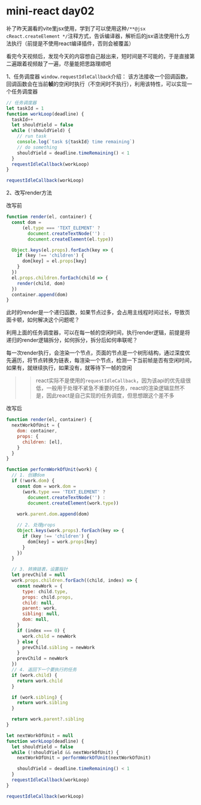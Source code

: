 # mini-react day02

补了昨天漏看的vite里jsx使用，学到了可以使用这种`/**@jsx cReact.createElement */`注释方式，告诉编译器，解析后的jsx语法使用什么方法执行（前提是不使用react编译插件，否则会被覆盖）

看完今天视频后，发现今天的内容想自己敲出来，短时间是不可能的，于是直接第二遍跟着视频敲了一遍，尽量能把思路理顺吧

1、任务调度器
`window.requestIdleCallback`介绍：
该方法接收一个回调函数，回调函数会在当前**帧**的空闲时执行（不空闲时不执行），利用该特性，可以实现一个任务调度器
```js
// 任务调度器
let taskId = 1
function workLoop(deadline) {
  taskId++
  let shouldYield = false
  while (!shouldYield) {
    // run task
    console.log(`task ${taskId} time remaining`)
    // do something
    shouldYield = deadline.timeRemaining() < 1
  }
  requestIdleCallback(workLoop)
}

requestIdleCallback(workLoop)
```

2、改写render方法

改写前
```js
function render(el, container) {
  const dom =
      (el.type === 'TEXT_ELEMENT' ?
        document.createTextNode('') :
        document.createElement(el.type))

  Object.keys(el.props).forEach(key => {
    if (key !== 'children') {
      dom[key] = el.props[key]
    }
  })
  el.props.children.forEach(child => {
    render(child, dom)
  })
  container.append(dom)
}
```

此时的render是一个递归函数，如果节点过多，会占用主线程时间过长，导致页面卡顿，如何解决这个问题呢？

利用上面的任务调度器，可以在每一帧的空闲时间，执行render逻辑，前提是将递归的render逻辑拆分，如何拆分，拆分后如何串联呢？

每一次render执行，会渲染一个节点，页面的节点是一个树形结构，通过深度优先遍历，将节点转换为链表，每渲染一个节点，检测一下当前帧是否有空闲时间，如果有，就继续执行，如果没有，就等待下一帧的空闲
>> react实际不是使用的`requestIdleCallback`，因为该api的优先级很低，一般用于处理不紧急不重要的任务，react的渲染逻辑显然不是，因此react是自己实现的任务调度，但思想跟这个差不多


改写后
```js
function render(el, container) {
  nextWorkOfUnit = {
    dom: container,
    props: {
      children: [el],
    }
  }
}

function performWorkOfUnit(work) {
  // 1. 创建dom
  if (!work.dom) {
    const dom = work.dom =
      (work.type === 'TEXT_ELEMENT' ?
        document.createTextNode('') :
        document.createElement(work.type))
  
    work.parent.dom.append(dom)

    // 2. 处理props
    Object.keys(work.props).forEach(key => {
      if (key !== 'children') {
        dom[key] = work.props[key]
      }
    })
  }

  // 3. 转换链表，设置指针
  let prevChild = null
  work.props.children.forEach((child, index) => {
    const newWork = {
      type: child.type,
      props: child.props,
      child: null,
      parent: work,
      sibling: null,
      dom: null,
    }
    if (index === 0) {
      work.child = newWork
    } else {
      prevChild.sibling = newWork
    }
    prevChild = newWork
  })
  // 4. 返回下一个要执行的任务
  if (work.child) {
    return work.child
  }

  if (work.sibling) {
    return work.sibling
  }

  return work.parent?.sibling
}

let nextWorkOfUnit = null
function workLoop(deadline) {
  let shouldYield = false
  while (!shouldYield && nextWorkOfUnit) {
    nextWorkOfUnit = performWorkOfUnit(nextWorkOfUnit)

    shouldYield = deadline.timeRemaining() < 1
  }
  requestIdleCallback(workLoop)
}

requestIdleCallback(workLoop)
```
